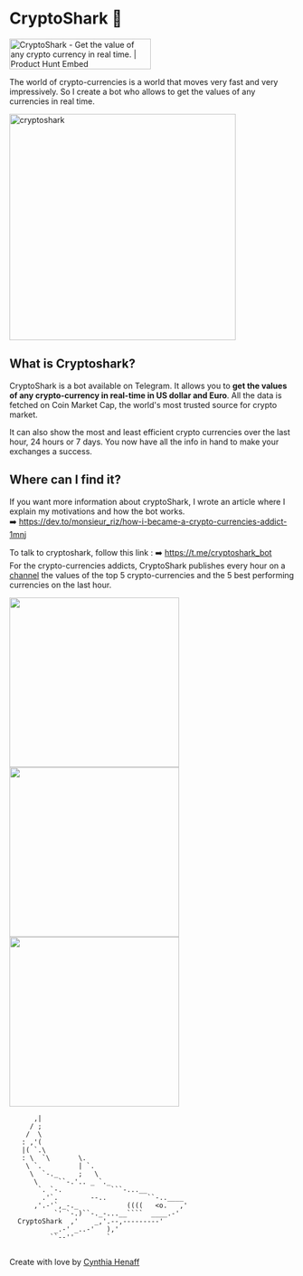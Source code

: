 # CryptoShark 🤖

<a href="https://www.producthunt.com/posts/cryptoshark?utm_source=badge-featured&utm_medium=badge&utm_souce=badge-cryptoshark" target="_blank"><img src="https://api.producthunt.com/widgets/embed-image/v1/featured.svg?post_id=159297&theme=light" alt="CryptoShark - Get the value of any crypto currency in real time. | Product Hunt Embed" style="width: 250px; height: 54px;" width="250px" height="54px" /></a>

The world of crypto-currencies is a world that moves very fast and very impressively. So I create a bot who allows to get the values of any currencies in real time.

 <img src="https://www.datocms-assets.com/22029/1581155473-cryptoshark.png" alt="cryptoshark" width="400"/>

## What is Cryptoshark?

CryptoShark is a bot available on Telegram. 
It allows you to **get the values of any crypto-currency in real-time in US dollar and Euro**. All the data is fetched on Coin Market Cap, the world's most trusted source for crypto market.

It can also show the most and least efficient crypto currencies over the last hour, 24 hours or 7 days. You now have all the info in hand to make your exchanges a success.

## Where can I find it?

If you want more information about cryptoShark, I wrote an article where I explain my motivations and how the bot works.  
➡️ https://dev.to/monsieur_riz/how-i-became-a-crypto-currencies-addict-1mnj

To talk to cryptoshark, follow this link : ➡️ https://t.me/cryptoshark_bot  
For the crypto-currencies addicts, CryptoShark publishes every hour on a [channel](https://t.me/cryptoshark_channel) the values of the top 5 crypto-currencies and the 5 best performing currencies on the last hour.

<div>
<img src="https://www.datocms-assets.com/22029/1581610233-screenshot-2020-02-13-at-16-54-28.png" width="300">
<img src="https://www.datocms-assets.com/22029/1581610229-screenshot-2020-02-13-at-16-55-15.png" width="300">
<img src="https://www.datocms-assets.com/22029/1581610227-screenshot-2020-02-13-at-16-55-31.png" width="300">
</div>

```
      ,|
     / ;
    /  \
   : ,'(
   |( `.\
   : \  `\       \.
    \ `.         | `.
     \  `-._     ;   \
      \     ``-.'.. _ `._
       `. `-.            ```-...__
        .'`.        --..          ``-..____
      ,'.-'`,_-._            ((((   <o.   ,'
           `' `-.)``-._-...__````  ____.-'
  CryptoShark  ,'    _,'.--,---------'
           _.-' _..-'   ),'
          ``--''        `
          
```          
Create with love by [Cynthia Henaff](https://cynthiahenaff.com)
